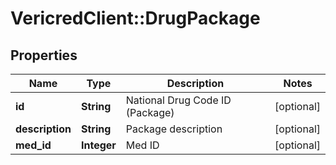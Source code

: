 # VericredClient::DrugPackage

## Properties
Name | Type | Description | Notes
------------ | ------------- | ------------- | -------------
**id** | **String** | National Drug Code ID (Package) | [optional] 
**description** | **String** | Package description | [optional] 
**med_id** | **Integer** | Med ID | [optional] 


